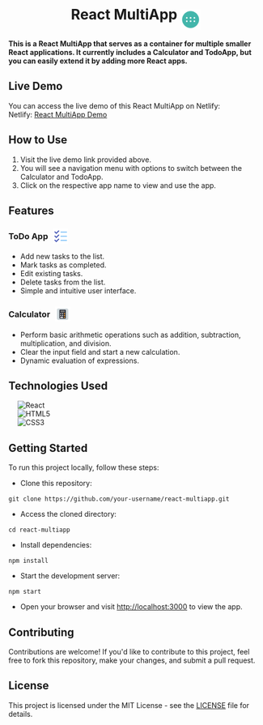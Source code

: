 <br>
<h1 align=middle>
<span> React MultiApp </span>
<img align=middle src="./public/favicon.png" alt="" width="40" height="40">
</h1>

**This is a React MultiApp that serves as a container for multiple smaller React applications. It currently includes a Calculator and TodoApp, but you can easily extend it by adding more React apps.**

## Live Demo

You can access the live demo of this React MultiApp on Netlify:
<br>
Netlify: [React MultiApp Demo](https://ritoncharlox-react-multiapp.netlify.app/)

## How to Use

1. Visit the live demo link provided above.
2. You will see a navigation menu with options to switch between the Calculator and TodoApp.
3. Click on the respective app name to view and use the app.

## Features

<h3 style="display: flex; align-items: center; column-gap: 10px">
<div> ToDo App </div>
<img src="./public/todoapp.png" alt="" width="30" height="30">
</h3>

- Add new tasks to the list.
- Mark tasks as completed.
- Edit existing tasks.
- Delete tasks from the list.
- Simple and intuitive user interface.

<h3 style="display: flex; align-items: center; column-gap: 10px">
<div> Calculator </div>
<img src="./public/calculator.png" alt="" width="30" height="30">
</h3>

- Perform basic arithmetic operations such as addition, subtraction, multiplication, and division.
- Clear the input field and start a new calculation.
- Dynamic evaluation of expressions.

## Technologies Used

&emsp; ![React](https://img.shields.io/badge/react.js-%23563D7C.svg?style=for-the-badge&logo=react&logoColor=white)
<br>
&emsp; ![HTML5](https://img.shields.io/badge/html5-%23E34F26.svg?style=for-the-badge&logo=html5&logoColor=white)
<br>
&emsp; ![CSS3](https://img.shields.io/badge/css3-%231572B6.svg?style=for-the-badge&logo=css3&logoColor=white)

## Getting Started

To run this project locally, follow these steps:

- Clone this repository:
```
git clone https://github.com/your-username/react-multiapp.git
```
- Access the cloned directory:
```
cd react-multiapp
```
- Install dependencies:
```
npm install
```
- Start the development server:
```
npm start
```
- Open your browser and visit [http://localhost:3000](http://localhost:3000) to view the app.

## Contributing

Contributions are welcome! If you'd like to contribute to this project, feel free to fork this repository, make your changes, and submit a pull request.

## License 

This project is licensed under the MIT License - see the [LICENSE](LICENSE) file for details.